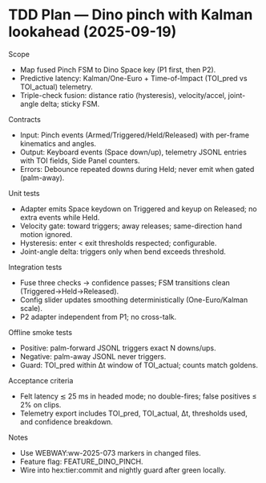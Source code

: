 # TDD Plan — Dino pinch with Kalman lookahead (2025-09-19)

Scope

- Map fused Pinch FSM to Dino Space key (P1 first, then P2).
- Predictive latency: Kalman/One-Euro + Time-of-Impact (TOI_pred vs TOI_actual) telemetry.
- Triple-check fusion: distance ratio (hysteresis), velocity/accel, joint-angle delta; sticky FSM.

Contracts

- Input: Pinch events (Armed/Triggered/Held/Released) with per-frame kinematics and angles.
- Output: Keyboard events (Space down/up), telemetry JSONL entries with TOI fields, Side Panel counters.
- Errors: Debounce repeated downs during Held; never emit when gated (palm-away).

Unit tests

- Adapter emits Space keydown on Triggered and keyup on Released; no extra events while Held.
- Velocity gate: toward triggers; away releases; same-direction hand motion ignored.
- Hysteresis: enter < exit thresholds respected; configurable.
- Joint-angle delta: triggers only when bend exceeds threshold.

Integration tests

- Fuse three checks → confidence passes; FSM transitions clean (Triggered→Held→Released).
- Config slider updates smoothing deterministically (One-Euro/Kalman scale).
- P2 adapter independent from P1; no cross-talk.

Offline smoke tests

- Positive: palm-forward JSONL triggers exact N downs/ups.
- Negative: palm-away JSONL never triggers.
- Guard: TOI_pred within Δt window of TOI_actual; counts match goldens.

Acceptance criteria

- Felt latency ≲ 25 ms in headed mode; no double-fires; false positives ≤ 2% on clips.
- Telemetry export includes TOI_pred, TOI_actual, Δt, thresholds used, and confidence breakdown.

Notes

- Use WEBWAY:ww-2025-073 markers in changed files.
- Feature flag: FEATURE_DINO_PINCH.
- Wire into hex:tier:commit and nightly guard after green locally.
